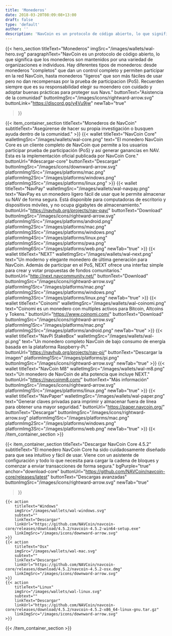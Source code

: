 ```yaml
---
title: 'Monederos'
date: 2018-03-20T08:09:08+13:00
draft: false
type: 'default'
author: ''
description: 'NavCoin es un protocolo de código abierto, lo que significa que los monederos son mantenidos por una variedad de organizaciones e individuos'
---
```


<script src="https://ajax.googleapis.com/ajax/libs/jquery/3.3.1/jquery.min.js"></script>

{{< hero_section
titleText="Monederos"
imgSrc="/images/wallets/wal-hero.svg"
paragraphText="NavCoin es un protocolo de código abierto, lo que significa que los monederos son mantenidos por una variedad de organizaciones e individuos. Hay diferentes tipos de monederos: desde monederos &#34;completos&#34; que dan un control completo y permiten participar en la red NavCoin, hasta monederos &#34;ligeros&#34; que son más fáciles de usar pero no dan recompensas por la prueba de participacion (PoS). Recuerden siempre que es su responsabilidad elegir su moendero con cuidado y adoptar buenas prácticas para proteger sus&nbsp;Navs."
buttonText="Asistencia de la comunidad"
buttonImgSrc="/images/icons/rightward-arrow.svg"
buttonLink="https://discord.gg/y4Vu9jw"
newTab="true"

>}}

{{< item_container_section
    titleText="Monederos de NavCoin"
    subtitleText="Asegúrense de hacer su propia investigación o busquen ayuda dentro de la&nbsp;comunidad."
    >}}
{{< wallet
        titleText="NavCoin Core"
        walletImgSrc="/images/wallets/wal-core.png"
        text="El monedero NavCoin Core es un cliente completo de NavCoin que permite a los usuarios participar prueba de participación (PoS) y así generar ganancias en NAV. Esta es la implementación oficial publicada por NavCoin&nbsp;Core."
        buttonUrl="#descargar-core"
        buttonText="Descargar"
        buttonImgSrc="/images/icons/downward-arrow.svg"
        platformImg1Src="/images/platforms/mac.png"
        platformImg2Src="/images/platforms/windows.png"
        platformImg3Src="/images/platforms/linux.png"
    >}}
{{< wallet
        titleText="NavPay"
        walletImgSrc="/images/wallets/wal-navpay.png"
        text="NavPay es un monedero ligero fácil de usar que le permite almacenar su NAV de forma segura. Está disponible para computadoras de escritorio y dispositivos móviles, y no ocupa gigabytes de almacenamiento."
        buttonUrl="https://navhub.org/projects/nav-pay/"
        buttonText="Download"
        buttonImgSrc="/images/icons/rightward-arrow.svg"
        platformImg1Src="/images/platforms/android.png"
        platformImg2Src="/images/platforms/mac.png"
        platformImg3Src="/images/platforms/windows.png"
        platformImg4Src="/images/platforms/linux.png"
        platformImg5Src="/images/platforms/pwa.png"
        platformImg6Src="/images/platforms/web.png"
        newTab="true"
    >}}
{{< wallet
        titleText="NEXT"
        walletImgSrc="/images/wallets/wal-next.png"
        text="Un moderno y elegante monedero de última generación para NavCoin. Además de participar en el PoS, NEXT ofrece una interfaz simple para crear y votar propuestas de fondos comunitarios."
        buttonUrl="http://next.navcommunity.net/"
        buttonText="Download"
        buttonImgSrc="/images/icons/rightward-arrow.svg"
        platformImg1Src="/images/platforms/mac.png"
        platformImg2Src="/images/platforms/windows.png"
        platformImg3Src="/images/platforms/linux.png"
        newTab="true"
    >}}
{{< wallet
        titleText="Coinomi"
        walletImgSrc="/images/wallets/wal-coinomi.png"
        text="Coinomi es un monedero con multiples activos para Bitcoin, Altcoins y&nbsp;Tokens."
        buttonUrl="https://www.coinomi.com/"
        buttonText="Download"
        buttonImgSrc="/images/icons/rightward-arrow.svg"
        platformImg1Src="/images/platforms/mac.png"
        platformImg2Src="/images/platforms/android.png"
        newTab="true"
    >}}
{{< wallet
        titleText="NavPi StakeBox"
        walletImgSrc="/images/wallets/wal-pi.png"
        text="Un monedero completo NavCoin de bajo consumo de energía basada en la plataforma&nbsp;Raspberry-Pi."
        buttonUrl="https://navhub.org/projects/nav-pi/"
        buttonText="Descargar la imagen"
        platformImg1Src="/images/platforms/pi.png"
        buttonImgSrc="/images/icons/rightward-arrow.svg"
        newTab="true"
    >}}
{{< wallet
        titleText="NavCoin M8"
        walletImgSrc="/images/wallets/wal-m8.png"
        text="Un monedero de NavCoin de alta potencia que incluye&nbsp;NEXT."
        buttonUrl="https://navcoinm8.com/"
        buttonText="Más información"
        buttonImgSrc="/images/icons/rightward-arrow.svg"
        platformImg1Src="/images/platforms/linux.png"
        newTab="true"
    >}}
{{< wallet
        titleText="NavPaper"
        walletImgSrc="/images/wallets/wal-paper.png"
        text="Generar claves privadas para imprimir y almacenar fuera de línea para obtener una mayor&nbsp;seguridad."
        buttonUrl="https://paper.navcoin.org/"
        buttonText="Descargar"
        buttonImgSrc="/images/icons/rightward-arrow.svg"
        platformImg1Src="/images/platforms/mac.png"
        platformImg2Src="/images/platforms/windows.png"
        platformImg3Src="/images/platforms/web.png"
        newTab="true"
    >}}
{{< /item_container_section >}}

{{< item_container_section
titleText="Descargar NavCoin Core 4.5.2"
subtitleText="El monedero NavCoin Core ha sido cuidadosamente diseñado para que sea intuitivo y fácil de usar. Viene con un asistente de configuración y todo lo que necesita para cargar la cadena de bloques y comenzar a enviar transacciones de forma&nbsp;segura."
bgPurple="true"
anchor="download-core"
buttonUrl="https://github.com/NAVCoin/navcoin-core/releases/latest"
buttonText="Descargas avanzadas"
buttonImgSrc="/images/icons/rightward-arrow.svg"
newTab="true"

> }}

    {{< action
        titleText="Windows"
        imgSrc="/images/wallets/wal-windows.svg"
        subtext=""
        linkText="Descargar"
        linkUrl="https://github.com/NAVCoin/navcoin-core/releases/download/4.5.2/navcoin-4.5.2-win64-setup.exe"
        linkImgSrc="/images/icons/downward-arrow.svg"
    >}}
    {{< action
        titleText="Osx"
        imgSrc="/images/wallets/wal-mac.svg"
        subtext=""
        linkText="Descargar"
        linkUrl="https://github.com/NAVCoin/navcoin-core/releases/download/4.5.2/navcoin-4.5.2-osx.dmg"
        linkImgSrc="/images/icons/downward-arrow.svg"
    >}}
    {{< action
        titleText="Linux"
        imgSrc="/images/wallets/wal-linux.svg"
        subtext=""
        linkText="Descargar"
        linkUrl="https://github.com/NAVCoin/navcoin-core/releases/download/4.5.2/navcoin-4.5.2-x86_64-linux-gnu.tar.gz"
        linkImgSrc="/images/icons/downward-arrow.svg"
    >}}

{{< /item_container_section >}}

<script>
$("a[href^='#']").click(function(e) {
	e.preventDefault();

	var position = $($(this).attr("href")).offset().top;

	$("body, html").animate({
		scrollTop: position
	} /* speed */ );
});
</script>
